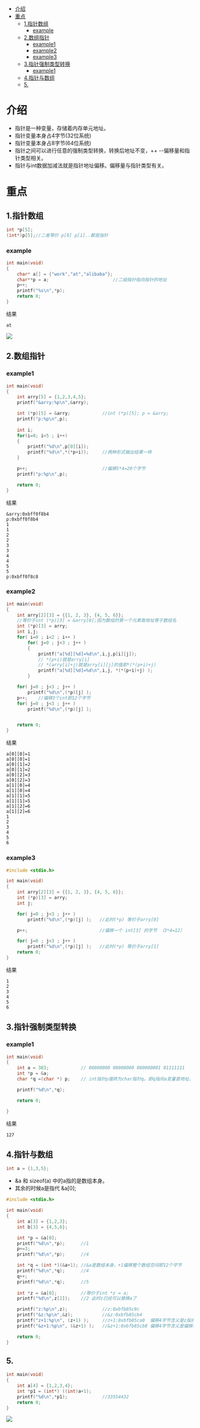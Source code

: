 
<!-- @import "[TOC]" {cmd="toc" depthFrom=1 depthTo=6 orderedList=false} -->

<!-- code_chunk_output -->

- [介绍](#介绍)
- [重点](#重点)
  - [1.指针数组](#1指针数组)
    - [example](#example)
  - [2.数组指针](#2数组指针)
    - [example1](#example1)
    - [example2](#example2)
    - [example3](#example3)
  - [3.指针强制类型转换](#3指针强制类型转换)
    - [example1](#example1-1)
  - [4.指针与数组](#4指针与数组)
  - [5.](#5)

<!-- /code_chunk_output -->

# 介绍
- 指针是一种变量，存储着内存单元地址。
- 指针变量本身占4字节(32位系统)
- 指针变量本身占8字节(64位系统)
- 指针之间可以进行任意的强制类型转换，转换后地址不变，++ --偏移量和指针类型相关。
- 指针与int数据加减法就是指针地址偏移。偏移量与指针类型有关。
# 重点
## 1.指针数组
```c
int *p[5];
(int*)p[5];//二者等价 p[0] p[1]..都是指针
```
### example
```c
int main(void)
{
    char* a[] = {"work","at","alibaba"};
    char**p = a;                        //二级指针指向指针的地址
    p++;
    printf("%s\n",*p);
    return 0;
}
```
结果
```
at
```
![](./img/02.png)<br>
## 2.数组指针
### example1
```c
int main(void)
{
    int arry[5] = {1,2,3,4,5};
    printf("&arry:%p\n",&arry);

    int (*p)[5] = &arry;            //int (*p)[5]; p = &arry; 
    printf("p:%p\n",p);
    
    int i;
    for(i=0; i<5 ; i++)
    {
        printf("%d\n",p[0][i]);
        printf("%d\n",*(*p+i));     //两种形式输出结果一样
    }

    p++;                            //偏移5*4=20个字节
    printf("p:%p\n",p);

    return 0;
}
```
结果
```
&arry:0xbff0f8b4
p:0xbff0f8b4
1
1
2
2
3
3
4
4
5
5
p:0xbff0f8c8
```
### example2
```c
int main(void)
{
    int arry[2][3] = {{1, 2, 3}, {4, 5, 6}}; 
    //等价于int (*p)[3] = &arry[0];因为数组的第一个元素取地址等于数组名
    int (*p)[3] = arry;                     
    int i,j;
    for( i=0 ; i<2 ; i++ )
        for( j=0 ; j<3 ; j++ )
        {
            printf("a[%d][%d]=%d\n",i,j,p[i][j]);
            // *(p+i)就是arry[i]
            // *(arry[i]+j)就是arry[i][j]的值即*(*(p+i)+j)
            printf("a[%d][%d]=%d\n",i,j, *(*(p+i)+j) );
        }

    for( j=0 ; j<3 ; j++ )
        printf("%d\n",(*p)[j] );   
    p++;    //偏移3个int即12个字节
    for( j=0 ; j<3 ; j++ )
        printf("%d\n",(*p)[j] );


    return 0;
}
```
结果
```
a[0][0]=1
a[0][0]=1
a[0][1]=2
a[0][1]=2
a[0][2]=3
a[0][2]=3
a[1][0]=4
a[1][0]=4
a[1][1]=5
a[1][1]=5
a[1][2]=6
a[1][2]=6
1
2
3
4
5
6
```
### example3
```c
#include <stdio.h>

int main(void)
{
    int arry[2][3] = {{1, 2, 3}, {4, 5, 6}}; 
    int (*p)[3] = arry;
    int j;

    for( j=0 ; j<3 ; j++ )
        printf("%d\n",(*p)[j] );   //此时(*p) 等价于arry[0]

    p++;                           //偏移一个 int[3] 的字节 （3*4=12）

    for( j=0 ; j<3 ; j++ )
        printf("%d\n",(*p)[j] );   //此时(*p) 等价于arry[1]
    return 0;
}
```
结果
```
1
2
3
4
5
6
```
## 3.指针强制类型转换
### example1
```c
int main(void)
{
    int a = 383;            // 00000000 00000000 000000001 01111111
    int *p = &a;
    char *q =(char *) p;    // int指针p强转为char指针q。即q指向a变量首地址，大小为1字节。

    printf("%d\n",*q);

    return 0;

}
```
结果
```
127
```
## 4.指针与数组
```C
int a = {1,3,5};
```
- &a 和 sizeof(a) 中的a指的是数组本身。
- 其余的时候a是指代 &a[0];

```c
#include <stdio.h>

int main(void)
{
    int a[3] = {1,2,3};
    int b[3] = {4,5,6};

    int *p = &a[0];
    printf("%d\n",*p);      //1
    p+=3;
    printf("%d\n",*p);      //4

    int *q = (int *)(&a+1); //&a是数组本身，+1偏移整个数组空间即12个字节
    printf("%d\n",*q);      //4
    q++;                    
    printf("%d\n",*q);      //5
    
    int *z = &a[0];         //等价于int *z = a;
    printf("%d\n",z[1]);    //2 此时z已经可以替换a了

    printf("z:%p\n",z);             //z:0xbfb85c9c
    printf("&z:%p\n",&z);           //&z:0xbfb85cb4
    printf("z+1:%p\n", (z+1) );     //z+1:0xbfb85ca0  偏移4字节含义是z指向a[1]   
    printf("&z+1:%p\n", (&z+1) );   //&z+1:0xbfb85cb8 偏移4字节含义是偏移到上一个指针。

    return 0;
}
```
## 5.
```c
int main(void)
{
    int a[4] = {1,2,3,4};
    int *p1 = (int*) ((int)a+1);
    printf("%d\n",*p1);             //33554432
    return 0;
}
```
![](./img/01.png)<br>